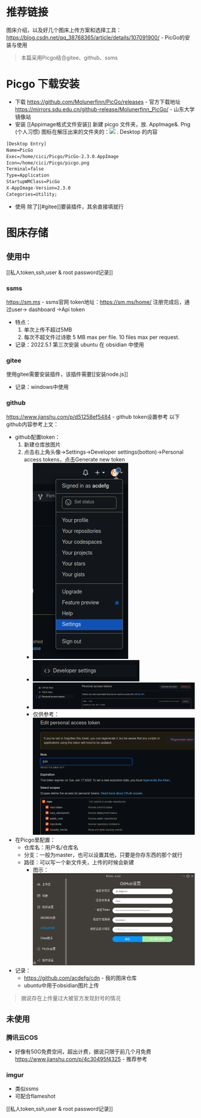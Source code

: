 # 推荐链接
图床介绍，以及好几个图床上传方案和选择工具：https://blog.csdn.net/qq_38768365/article/details/107091900/ - PicGo的安装与使用

> 本篇采用Picgo结合gitee、github、ssms

# Picgo 下载安装
- 下载
https://github.com/Molunerfinn/PicGo/releases - 官方下载地址
https://mirrors.sdu.edu.cn/github-release/Molunerfinn_PicGo/ - 山东大学镜像站
- 安装
[[Appimage格式文件安装]]
新建 picgo 文件夹，放. AppImage&. Png (个人习惯)
图标在解压出来的文件夹的：![](https://s2.loli.net/2022/05/01/I8coemkEpw2QHji.png)
. Desktop 的内容
```txt
[Desktop Entry]
Name=PicGo
Exec=/home/cici/Picgo/PicGo-2.3.0.AppImage
Icon=/home/cici/Picgo/picgo.png
Terminal=false
Type=Application
StartupWMClass=PicGo
X-AppImage-Version=2.3.0
Categories=Utility;
```
- 使用
除了[[#gitee]]要装插件，其余直接填就行
# 图床存储
## 使用中
[[私人token,ssh,user & root password记录]]
### ssms
https://sm.ms - ssms官网
token地址：https://sm.ms/home/
	注册完成后，通过user-> dashboard ->Api token
- 特点：
	1. 单次上传不超过5MB
	2. 每次不超文件过诗歌
5 MB max per file. 10 files max per request.
- 记录：2022.5.1 第三次安装 ubuntu 在 obsidian 中使用

### gitee
使用gitee需要安装插件，该插件需要[[安装node.js]]
- 记录：windows中使用

### github
https://www.jianshu.com/p/d51258ef5484 - github token设置参考
以下github内容参考上文：
- github配置token：
	1. 新建仓库放图片
	2. 点击右上角头像->Settings->Developer settings(botton)->Personal access tokens，点击Generate new token
		- ![200](https://raw.githubusercontent.com/acdefg/cdn/main/obsidian/20220415164845.png)
		- ![](https://raw.githubusercontent.com/acdefg/cdn/main/obsidian/20220415164952.png)
		- ![](https://raw.githubusercontent.com/acdefg/cdn/main/obsidian/20220415165013.png)
		- 仅供参考：![](https://raw.githubusercontent.com/acdefg/cdn/main/obsidian/20220415165116.png)
- 在Picgo里配置：
	- 仓库名：用户名/仓库名
	- 分支：一般为master，也可以设置其他，只要是你存东西的那个就行
	- 路径：可以写一个新文件夹，上传的时候会新建
		-  图示：![github在picgo中配置](https://raw.githubusercontent.com/acdefg/cdn/main/obsidian/20220415162957.png)
- 记录：
	- https://github.com/acdefg/cdn - 我的图床仓库
	- ubuntu中用于obsidian图片上传

>据说存在上传量过大被官方发现封号的情况

## 未使用
### 腾讯云COS
- 好像有50G免费空间，超出计费，据说只限于前几个月免费
https://www.jianshu.com/p/4c30495f4325 - 推荐参考

### imgur
- 类似ssms
- 可配合flameshot

[[私人token,ssh,user & root password记录]]


